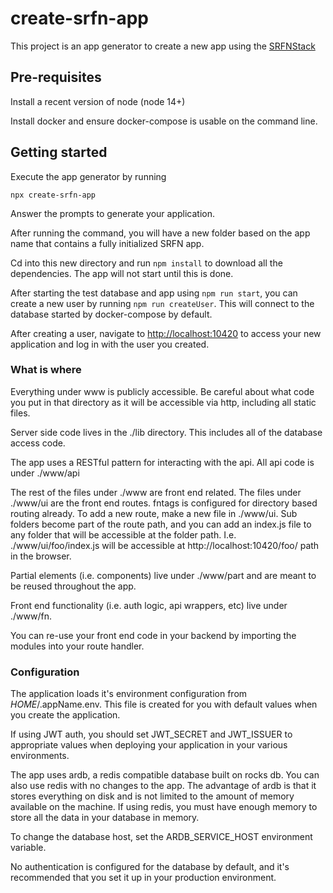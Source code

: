 # create-srfn-app

This project is an app generator to create a new app using the [SRFNStack](https://github.com/SRFNStack)

## Pre-requisites
Install a recent version of node (node 14+)

Install docker and ensure docker-compose is usable on the command line.

## Getting started
Execute the app generator by running
```shell
npx create-srfn-app
```

Answer the prompts to generate your application.

After running the command, you will have a new folder based on the app name that contains a fully initialized SRFN app.

Cd into this new directory and run `npm install` to download all the dependencies. The app will not start until this is done.

After starting the test database and app using `npm run start`, you can create a new user by running `npm run createUser`. This will connect to the database started by docker-compose by default.

After creating a user, navigate to [http://localhost:10420](http://localhost:10420)
to access your new application and log in with the user you created.

### What is where
Everything under www is publicly accessible. Be careful about what code you put in that directory as it will be accessible
via http, including all static files. 

Server side code lives in the ./lib directory. This includes all of the database access code.

The app uses a RESTful pattern for interacting with the api. All api code is under ./www/api

The rest of the files under ./www are front end related. The files under ./www/ui are the front end routes.
fntags is configured for directory based routing already. To add a new route, make a new file in ./www/ui. Sub folders become
part of the route path, and you can add an index.js file to any folder that will be accessible at the folder path. I.e. ./www/ui/foo/index.js will be accessible at http://localhost:10420/foo/ path in the browser.

Partial elements (i.e. components) live under ./www/part and are meant to be reused throughout the app.

Front end functionality (i.e. auth logic, api wrappers, etc) live under ./www/fn.

You can re-use your front end code in your backend by importing the modules into your route handler. 

### Configuration
The application loads it's environment configuration from $HOME/.$appName.env. This file is created for you with default values
when you create the application.

If using JWT auth, you should set JWT_SECRET and JWT_ISSUER to appropriate values when deploying your application in your various environments.

The app uses ardb, a redis compatible database built on rocks db. You can also use redis with no changes to the app.
The advantage of ardb is that it stores everything on disk and is not limited to the amount of memory available on the machine.
If using redis, you must have enough memory to store all the data in your database in memory.

To change the database host, set the ARDB_SERVICE_HOST environment variable.

No authentication is configured for the database by default, and it's recommended that you set it up in your production environment.
